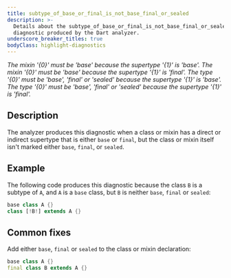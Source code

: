 ```yaml
---
title: subtype_of_base_or_final_is_not_base_final_or_sealed
description: >-
  Details about the subtype_of_base_or_final_is_not_base_final_or_sealed
  diagnostic produced by the Dart analyzer.
underscore_breaker_titles: true
bodyClass: highlight-diagnostics
---
```


_The mixin '{0}' must be 'base' because the supertype '{1}' is 'base'._
_The mixin '{0}' must be 'base' because the supertype '{1}' is 'final'._
_The type '{0}' must be 'base', 'final' or 'sealed' because the supertype '{1}' is 'base'._
_The type '{0}' must be 'base', 'final' or 'sealed' because the supertype '{1}' is 'final'._

## Description

The analyzer produces this diagnostic when a class or mixin has a direct
or indirect supertype that is either `base` or `final`, but the class or
mixin itself isn't marked either `base`, `final`, or `sealed`.

## Example

The following code produces this diagnostic because the class `B` is a
subtype of `A`, and `A` is a `base` class, but `B` is neither `base`,
`final` or `sealed`:

```dart
base class A {}
class [!B!] extends A {}
```

## Common fixes

Add either `base`, `final` or `sealed` to the class or mixin declaration:

```dart
base class A {}
final class B extends A {}
```
